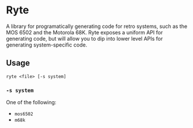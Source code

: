 # Ryte

A library for programatically generating code for retro systems,
such as the MOS 6502 and the Motorola 68K. Ryte exposes a uniform
API for generating code, but will allow you to dip into lower level
APIs for generating system-specific code.

## Usage
`ryte <file> [-s system]`

### `-s system`
One of the following:
- `mos6502`
- `m68k`
